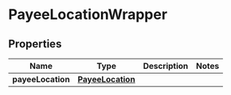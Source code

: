 
# PayeeLocationWrapper

## Properties
Name | Type | Description | Notes
------------ | ------------- | ------------- | -------------
**payeeLocation** | [**PayeeLocation**](PayeeLocation.md) |  | 



